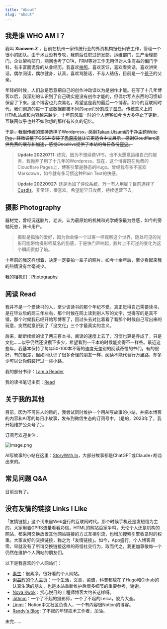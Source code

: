 ```yaml
---
title: "About"
slug: "about"
---
```

## **我是谁 WHO AM I？** 

我叫 **Xiaowen.Z** ，目前在杭州一家传统行业的外资机构~~担任码农~~工作，管理一个很小的团队。由于术业没有专攻，我前后任职过研发部，运维部门，生产治理部门，企业架构部门，期间也考了CFA，FRM等对工作无用但对人生有益的偏门学科，有丰富而诡异的从业经历。我喜欢<a href="https://xiaowenz.myportfolio.com/" target="_blank" rel="noreferrer noopener" title="拍照">拍照</a>，喜欢烹饪，喜欢看笑话，喜欢讲笑话，偶尔阅读，偶尔健身，认真，喜欢骂脏话，不与人结伍，目前是一个[孩子][1]的父亲。

年轻的时候，人们总是愿意把自己的创作冲动误以为是创作才能。在写了十几年博客以后，我深刻的认识到了自己确实是没有创作才能的，但偶尔写点东西的习惯却保留了下来。这个博客也几次易名，希望这是我的最后一个博客。如今的互联网时代，我们创造的每一丁点数据都被不同的app们分割成了[孤岛][2]，传统意义上的HTML站点和内容越来越少，十年前风靡一时的个人博客如今也大多停止了更新，互联网似乎也并不如你想的那样有长久的记忆。

~~于是，我很传统的坚持选择了Wordpress，感谢<a href="https://profiles.wordpress.org/utsumit/" target="_blank" rel="noreferrer noopener" title="Takao Utsumi">Takao Utsumi</a>的干净主题<a href="https://themegraphy.com/wordpress-themes/write/" target="_blank" rel="noreferrer noopener" title="Write Pro">Write Pro</a>，轻微调整了CSS并安装了<a href="https://fonts.google.com/noto/specimen/Noto+Serif+SC" target="_blank" rel="noreferrer noopener" title="思源宋体">思源宋体</a>让它更适合中文展示，感谢Cloudflare提供免费的缓存和加速，感觉Onedrive提供了本站的每日备份[容灾][3]。~~

> **Update 20220711:** 终究，因为不想续费VPS，也不太愿意运维自己的服务，我抛弃了用了十几年的Wordpress。现在，这个博客跑在免费的Cloudflare Pages上，博客引擎是静态的Hugo。曾经我有多不喜欢Markdown，如今就有多习惯这种Plain Text的快感。
> 
> **Update 20220927:** 还是添加了评论系统，万一有人用呢？目前选择了[Cusdis](https://cusdis.com)，非常轻，很喜欢。希望能早日收费，持续运营下去。

## **摄影 Photography** 

器材党，曾经沉迷胶片，老派，认为最原始的机械和光学成像最为性感，如今的旁轴死忠，徕卡用户。

<blockquote class="wp-block-quote">
  <p>
    摄影是孤独的爱好，因为你会像一个过客一样观察这个世界，随处可见的光影可能带给摄影师莫名的伤感，于是快门声响起，胶片上不可逆的变化为这个瞬间贡献了熵。
  </p>
</blockquote>

十年前的我这样想着，决定一定要拍一辈子的照片。如今十余年后，至少看起来我的热情没有丝毫减少。

我的相机们：[Photography](/photography)

## **阅读 Read**

我并不是一个爱读书的人，至少该读书的那个年纪不爱。真正觉得自己需要读书，是在毕业后的两三年左右，那个时候在网上读到别人写的文字，觉得写的是真不错，那个时候我已经开始写博客了，回过头去对比着看了看那个时候自己写出来的玩意，突然就意识到了「没文化」三个字最真实的含义。

后来，断断续续的读了两三百本书，阅读的速度上去了，习惯也算是养成了，只是文化……似乎仍然还没攒下多少，希望看到一千本的时候能变得不一样些。最近这些年，我基本保持了每年50-100本不等的速度无差别的阅读奇怪的书们，有的很好，有的很差，但如同认识了很多奇怪的朋友一样，阅读不能代替行万里路，却多少可以让你假装行过一些小路。

我的部分书评：[I am a Reader][4]

我的读书笔记主页：[Read](/read)

## **关于我的其他** 

目前，因为不可告人的目的，我尝试同时维护一个用AI写故事的小站，并把本博客的内容和AI写的每日小故事，发布到微信生态的订阅号中。（是的，2023年了，我开始维护公众号了）。

订阅号欢迎关注：

![image.png](https://vip2.loli.io/2023/07/07/T7hPIf5D39EiUSW.png)

AI写故事的小站在这里：[StoryWith.In](https://storywith.in)，大部分故事都是ChatGPT或Claude+胡诌出来的。

## **常见问题 Q&A** 

目前没有了。

## **没有友情的链接 Links I Like** 

「友情链接」这个词来自Web盛行的互联网时代。那个时候手机还是发短信为主的，大家用着GPRS流量看看彩信，HTML的网站百家争鸣，无论个人还是机构的网站，都采用交换放置其他网站链接的方式互相引流，也增加搜索引擎收录时的权重。大家友好的交换链接，称之为「友情链接」。如今，App盛行，个人博客凋零，早就没有了所谓交换链接这样的奇怪社交行为，取而代之，我更加尊敬每一个仍然在维护个人网站的朋友们。

以下是我喜欢的个人网站们：

  * <a href="https://z.arlmy.me/" target="_blank" rel="noreferrer noopener" title="素生">素生</a>：很素净，很好看的个人网站。
  * <a href="https://yihui.org/" target="_blank" rel="noreferrer noopener" title="谢益辉的个人主页">谢益辉的个人主页</a>：一个生活，文章，菜谱，科普都放在了Hugo和Github的认真生活的朋友，也是本站重新维护后很多细节的重要参考，谢谢。
  * <a href="https://nova.moe/" target="_blank" rel="noreferrer noopener" title="Nova Kwok">Nova Kwok</a>：赏心悦目的工程师博客大约长这样呀。
  * <a href="https://i50mm.com/" target="_blank" rel="noreferrer noopener" title="i50mm">i50mm</a>：一个了不起的摄影师，一个了不起的Leica，胶片大全。
  * <a href="https://Linmi.cc" target="_blank" rel="noreferrer noopener" title="Linmi">Linmi</a>：Notion中文社区负责人，一个有内容很Notion的博客。
  * [Randy's Blog](https://lutaonan.com/): 了不起的年轻技术工作者，加油。

未完……

 [1]: /2021/12/31/153.html "孩子"
 [2]: /2020/09/02/82.html "孤岛"
 [3]: /2022/02/27/247.html "容灾"
 [4]: /categories/i-am-a-reader "I am a Reader"
